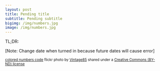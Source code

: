 ```yaml
---
layout: post
title: Pending title
subtitle: Pending subtitle
bigimg: /img/numbers.jpg
image: /img/numbers.jpg
---
```

TL;DR:

[Note: Change date when turned in because future dates will cause error]


<small><a title="colored numbers code" href="https://flickr.com/photos/vintage85/3772406927">colored numbers code</a> flickr photo by <a href="https://flickr.com/people/vintage85">Vintage85</a> shared under a <a href="https://creativecommons.org/licenses/by-nd/2.0/">Creative Commons (BY-ND) license</a> </small>
